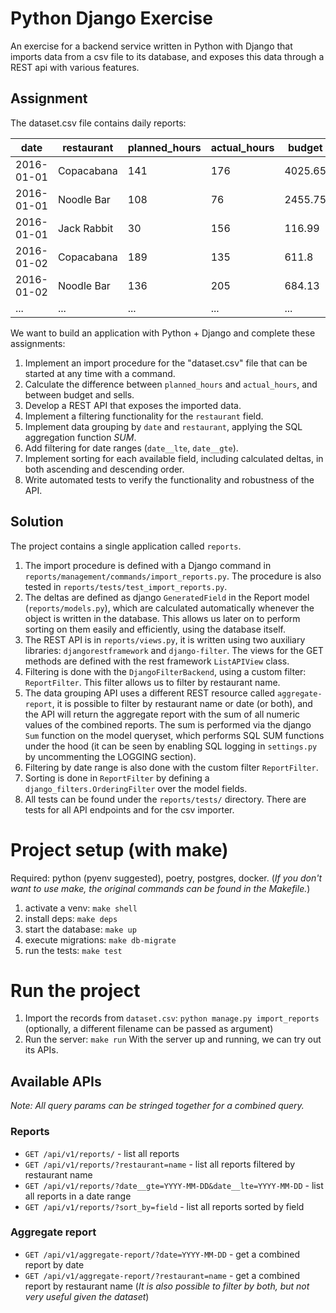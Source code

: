 # Python Django Exercise
An exercise for a backend service written in Python with Django that imports data from a csv file to its database,
and exposes this data through a REST api with various features.

## Assignment
The dataset.csv file contains daily reports: 

| date       | restaurant  | planned_hours | actual_hours | budget  | sells   |
|------------|-------------|---------------|--------------|---------|---------|
| 2016-01-01 | Copacabana  | 141           | 176          | 4025.65 | 2801.33 |
| 2016-01-01 | Noodle Bar  | 108           | 76           | 2455.75 | 3875.81 |
| 2016-01-01 | Jack Rabbit | 30            | 156          | 116.99  | 3967.95 |
| 2016-01-02 | Copacabana  | 189           | 135          | 611.8   | 197.57  |
| 2016-01-02 | Noodle Bar  | 136           | 205          | 684.13  | 1720.22 |
| ...        | ...         | ...           | ...          | ...     | ...     |

We want to build an application with Python + Django and complete these assignments:
1) Implement an import procedure for the "dataset.csv" file that can be started at any time with a command.
2) Calculate the difference between `planned_hours` and `actual_hours`, and between budget and sells.
3) Develop a REST API that exposes the imported data.
4) Implement a filtering functionality for the `restaurant` field.
5) Implement data grouping by `date` and `restaurant`, applying the SQL aggregation function *SUM*.
6) Add filtering for date ranges (`date__lte`, `date__gte`).
7) Implement sorting for each available field, including calculated deltas, in both ascending and descending order.
8) Write automated tests to verify the functionality and robustness of the API.

## Solution
The project contains a single application called `reports`.
1) The import procedure is defined with a Django command in `reports/management/commands/import_reports.py`. The procedure is also tested in `reports/tests/test_import_reports.py`.
2) The deltas are defined as django `GeneratedField` in the Report model (`reports/models.py`), which are calculated automatically whenever the object is written in the database. This allows us later on to perform sorting on them easily and efficiently, using the database itself.
3) The REST API is in `reports/views.py`, it is written using two auxiliary libraries: `djangorestframework` and `django-filter`. The views for the GET methods are defined with the rest framework `ListAPIView` class.
4) Filtering is done with the `DjangoFilterBackend`, using a custom filter: `ReportFilter`. This filter allows us to filter by restaurant name.
5) The data grouping API uses a different REST resource called `aggregate-report`, it is possible to filter by restaurant name or date (or both), and the API will return the aggregate report with the sum of all numeric values of the combined reports. The sum is performed via the django `Sum` function on the model queryset, which performs SQL SUM functions under the hood (it can be seen by enabling SQL logging in `settings.py` by uncommenting the LOGGING section).
6) Filtering by date range is also done with the custom filter `ReportFilter`.
7) Sorting is done in `ReportFilter` by defining a `django_filters.OrderingFilter` over the model fields.
8) All tests can be found under the `reports/tests/` directory. There are tests for all API endpoints and for the csv importer.

# Project setup (with make)
Required: python (pyenv suggested), poetry, postgres, docker. (*If you don't want to use make, the original commands can be found in the Makefile.*)
1) activate a venv: `make shell`
2) install deps: `make deps`
3) start the database: `make up`
4) execute migrations: `make db-migrate`
5) run the tests: `make test`

# Run the project
1) Import the records from `dataset.csv`: `python manage.py import_reports` (optionally, a different filename can be passed as argument)
2) Run the server: `make run`
With the server up and running, we can try out its APIs.

## Available APIs
*Note: All query params can be stringed together for a combined query.*

### Reports
- `GET /api/v1/reports/` - list all reports
- `GET /api/v1/reports/?restaurant=name` - list all reports filtered by restaurant name
- `GET /api/v1/reports/?date__gte=YYYY-MM-DD&date__lte=YYYY-MM-DD` - list all reports in a date range
- `GET /api/v1/reports/?sort_by=field` - list all reports sorted by field

### Aggregate report
- `GET /api/v1/aggregate-report/?date=YYYY-MM-DD` - get a combined report by date
- `GET /api/v1/aggregate-report/?restaurant=name` - get a combined report by restaurant name
(*It is also possible to filter by both, but not very useful given the dataset*)
